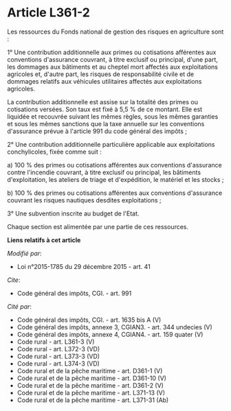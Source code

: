 # Article L361-2

Les ressources du Fonds national de gestion des risques en agriculture sont :

1° Une contribution additionnelle aux primes ou cotisations afférentes aux conventions d'assurance couvrant, à titre exclusif
ou principal, d'une part, les dommages aux bâtiments et au cheptel mort affectés aux exploitations agricoles et, d'autre
part, les risques de responsabilité civile et de dommages relatifs aux véhicules utilitaires affectés aux exploitations
agricoles.

La contribution additionnelle est assise sur la totalité des primes ou cotisations versées. Son taux est fixé à 5,5 % de ce
montant. Elle est liquidée et recouvrée suivant les mêmes règles, sous les mêmes garanties et sous les mêmes sanctions que la
taxe annuelle sur les conventions d'assurance prévue à l'article 991 du code général des impôts ;

2° Une contribution additionnelle particulière applicable aux exploitations conchylicoles, fixée comme suit :

a) 100 % des primes ou cotisations afférentes aux conventions d'assurance contre l'incendie couvrant, à titre exclusif ou
principal, les bâtiments d'exploitation, les ateliers de triage et d'expédition, le matériel et les stocks ;

b) 100 % des primes ou cotisations afférentes aux conventions d'assurance couvrant les risques nautiques desdites
exploitations ;

3° Une subvention inscrite au budget de l'Etat.

Chaque section est alimentée par une partie de ces ressources.

**Liens relatifs à cet article**

_Modifié par_:

  - Loi n°2015-1785 du 29 décembre 2015 - art. 41

_Cite_:

  - Code général des impôts, CGI. - art. 991

_Cité par_:

  - Code général des impôts, CGI. - art. 1635 bis A (V)
  - Code général des impôts, annexe 3, CGIAN3. - art. 344 undecies (V)
  - Code général des impôts, annexe 4, CGIAN4. - art. 159 quater (V)
  - Code rural - art. L361-3 (V)
  - Code rural - art. L372-3 (VD)
  - Code rural - art. L373-3 (VD)
  - Code rural - art. L374-3 (VD)
  - Code rural et de la pêche maritime - art. D361-1 (V)
  - Code rural et de la pêche maritime - art. D361-10 (V)
  - Code rural et de la pêche maritime - art. D361-2 (V)
  - Code rural et de la pêche maritime - art. L371-13 (V)
  - Code rural et de la pêche maritime - art. L371-31 (Ab)
